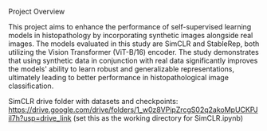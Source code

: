 Project Overview

This project aims to enhance the performance of self-supervised learning models in histopathology by incorporating synthetic images alongside real images. The models evaluated in this study are SimCLR and StableRep, both utilizing the Vision Transformer (ViT-B/16) encoder. The study demonstrates that using synthetic data in conjunction with real data significantly improves the models' ability to learn robust and generalizable representations, ultimately leading to better performance in histopathological image classification.
 
SimCLR drive folder with datasets and checkpoints: https://drive.google.com/drive/folders/1_w0z8VPipZrcgS02q2akoMpUCKPJil7h?usp=drive_link (set this as the working directory for SimCLR.ipynb)
